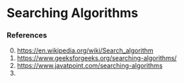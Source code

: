 # Searching Algorithms












### References
0. https://en.wikipedia.org/wiki/Search_algorithm
1. https://www.geeksforgeeks.org/searching-algorithms/
2. https://www.javatpoint.com/searching-algorithms
3. 